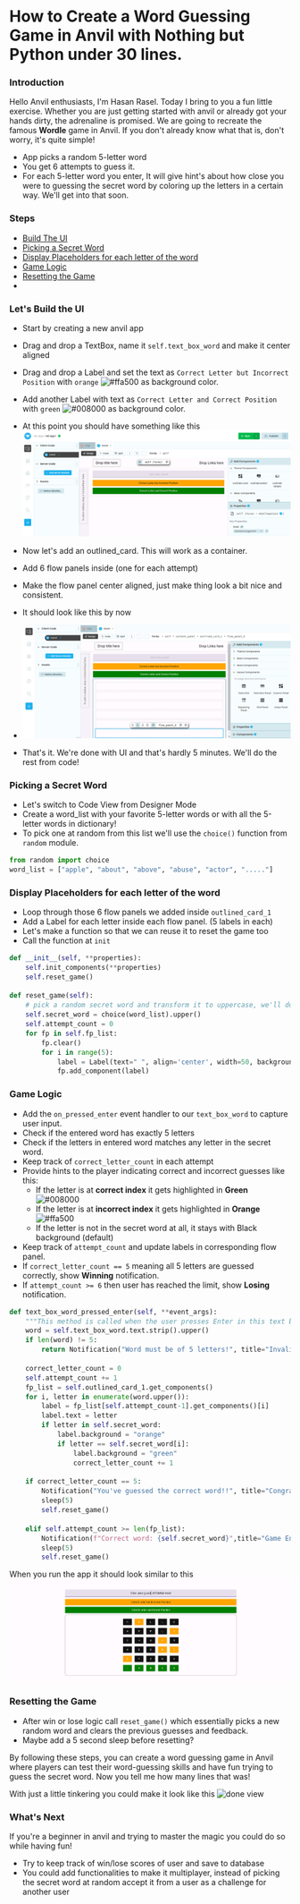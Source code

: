 # How to Create a Word Guessing Game in Anvil with Nothing but Python under 30 lines.

### Introduction
Hello Anvil enthusiasts, I'm Hasan Rasel. Today I bring to you a fun little exercise. Whether you are just getting started with anvil or already got your hands dirty, the adrenaline is promised. We are going to recreate the famous **Wordle** game in Anvil. If you don't already know what that is, don't worry, it's quite simple! 
  - App picks a random 5-letter word
  - You get 6 attempts to guess it.
  - For each 5-letter word you enter, It will give hint's about how close you were to guessing the secret word by coloring up the letters in a certain way. We'll get into that soon.

### Steps

- [Build The UI](#lets-start-by-laying-out-the-ui)
- [Picking a Secret Word](#picking-a-secret-word)
- [Display Placeholders for each letter of the word](#display-placeholders-for-each-letter-of-the-word)
- [Game Logic](#game-logic)
- [Resetting the Game](#resetting-the-game)
- 
### Let's Build the UI
- Start by creating a new anvil app
- Drag and drop a TextBox, name it ``self.text_box_word`` and make it center aligned
- Drag and drop a Label and set the text as ``Correct Letter but Incorrect Position`` with `orange` ![#ffa500](https://via.placeholder.com/15/ffa500/000000.png?text=+) as background color.
- Add another Label with text as ``Correct Letter and Correct Position`` with `green` ![#008000](https://via.placeholder.com/15/008000/ffffff.png?text=+) as background color.
- At this point you should have something like this 
![image ws_1](assets/ws_1.png)

- Now let's add an outlined_card. This will work as a container.
- Add 6 flow panels inside (one for each attempt)
- Make the flow panel center aligned, just make thing look a bit nice and consistent.
- It should look like this by now
- ![image ws_2](assets/ws_2.png)
- That's it. We're done with UI and that's hardly 5 minutes. We'll do the rest from code!

### Picking a Secret Word
- Let's switch to Code View from Designer Mode
- Create a word_list with your favorite 5-letter words or with all the 5-letter words in dictionary!  
- To pick one at random from this list we'll use the `choice()` function from `random` module.
```python
from random import choice
word_list = ["apple", "about", "above", "abuse", "actor", "....."]
```

### Display Placeholders for each letter of the word
- Loop through those 6 flow panels we added inside `outlined_card_1`
- Add a Label for each letter inside each flow panel. (5 labels in each)
- Let's make a function so that we can reuse it to reset the game too
- Call the function at `init`
```python
def __init__(self, **properties):
    self.init_components(**properties)
    self.reset_game()
    
def reset_game(self):
    # pick a random secret word and transform it to uppercase, we'll do the same with user input
    self.secret_word = choice(word_list).upper()
    self.attempt_count = 0
    for fp in self.fp_list:
        fp.clear()
        for i in range(5):
            label = Label(text=" ", align='center', width=50, background='#111', foreground='#FFF')
            fp.add_component(label)
```

### Game Logic
- Add the `on_pressed_enter` event handler to our `text_box_word` to capture user input.
- Check if the entered word has exactly 5 letters
- Check if the letters in entered word matches any letter in the secret word.
- Keep track of ``correct_letter_count`` in each attempt
- Provide hints to the player indicating correct and incorrect guesses like this:
    - If the letter is at **correct index** it gets highlighted in **Green** ![#008000](https://via.placeholder.com/15/008000/ffffff.png?text=+)
    - If the letter is at **incorrect index** it gets highlighted in **Orange** ![#ffa500](https://via.placeholder.com/15/ffa500/000000.png?text=+)
    - If the letter is not in the secret word at all, it stays with Black background (default)
- Keep track of `attempt_count` and update labels in corresponding flow panel.
- If ``correct_letter_count == 5`` meaning all 5 letters are guessed correctly, show **Winning** notification.
- If ``attempt_count >= 6`` then user has reached the limit, show **Losing** notification.
```python
def text_box_word_pressed_enter(self, **event_args):
    """This method is called when the user presses Enter in this text box"""
    word = self.text_box_word.text.strip().upper()
    if len(word) != 5:
        return Notification("Word must be of 5 letters!", title="Invalid word").show()
      
    correct_letter_count = 0
    self.attempt_count += 1
    fp_list = self.outlined_card_1.get_components()
    for i, letter in enumerate(word.upper()):
        label = fp_list[self.attempt_count-1].get_components()[i]
        label.text = letter
        if letter in self.secret_word:
            label.background = "orange"
            if letter == self.secret_word[i]:
                label.background = "green"
                correct_letter_count += 1
    
    if correct_letter_count == 5:
        Notification("You've guessed the correct word!!", title="Congrats!").show()
        sleep(5)
        self.reset_game()

    elif self.attempt_count >= len(fp_list):
        Notification(f"Correct word: {self.secret_word}",title="Game Ended!").show()
        sleep(5)
        self.reset_game()
```
When you run the app it should look similar to this
![done view](assets/ws_3.png)

### Resetting the Game
- After win or lose logic call ``reset_game()`` which essentially picks a new random word and clears the previous guesses and feedback.
- Maybe add a 5 second sleep before resetting? 


By following these steps, you can create a word guessing game in Anvil where players can test their word-guessing skills and have fun trying to guess the secret word.
Now you tell me how many lines that was!

With just a little tinkering you could make it look like this
![done view](assets/wordle.png)


### What's Next
If you're a beginner in anvil and trying to master the magic you could do so while having fun!
- Try to keep track of win/lose scores of user and save to database
- You could add functionalities to make it multiplayer, instead of picking the secret word at random accept it from a user as a challenge for another user

